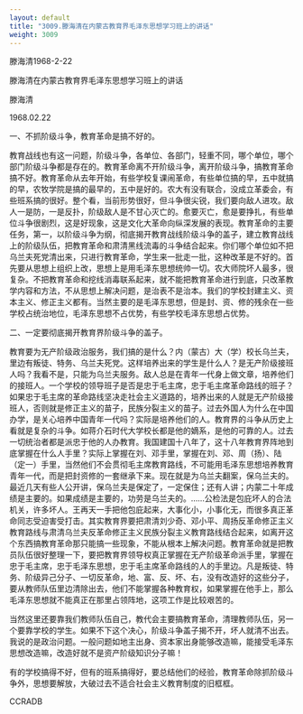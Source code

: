 ```yaml
---
layout: default
title: "3009.滕海清在内蒙古教育界毛泽东思想学习班上的讲话"
weight: 3009
---
```


滕海清1968-2-22

滕海清在内蒙古教育界毛泽东思想学习班上的讲话

滕海清

1968.02.22

一、不抓阶级斗争，教育革命是搞不好的。

教育战线也有这一问题，阶级斗争，各单位、各部门，轻重不同，哪个单位，哪个部门阶级斗争都是存在的。教育革命离不开阶级斗争，离开阶级斗争，搞教育革命搞不好。教育革命从去年开始，有些学校复课闹革命，有些单位搞的早，五中就搞的早，农牧学院是搞的最早的，五中是好的。农大有没有联合，没成立革委会，有些班系搞的很好。整个看，当前形势很好，但斗争很尖锐，我们要向敌人进攻。敌人一是防，一是反扑，阶级敌人是不甘心灭亡的。愈要灭亡，愈是要挣扎，有些单位斗争很剧烈，这是好现象，这是文化大革命向纵深发展的表现。教育革命的主要任务，第一，以阶级斗争为纲，彻底揭开教育战线阶级斗争的盖子，建立教育战线上的阶级队伍，把教育革命和肃清黑线流毒的斗争结合起来。你们哪个单位如不把乌兰夫死党清出来，只进行教育革命，学生来一批走一批，这种改革是不好的。首先要从思想上组织上改，思想上是用毛泽东思想统帅一切。农大师院坏人最多，很复杂。不把教育革命和挖线消毒联系起来，就不能把教育革命进行到底，只改革教学内容和方法，不从思想上解决问题，是治表不是治本。我们的学校封建主义、资本主义、修正主义都有。当然主要的是毛泽东思想，但是封、资、修的残余在一些学校占统治地位，毛泽东思想不占优势，有些学校毛泽东思想占优势。

二、一定要彻底揭开教育界阶级斗争的盖子。

教育要为无产阶级政治服务，我们搞的是什么？内（蒙古）大（学）校长乌兰夫，里边有叛徒、特务、乌兰夫死党。这样培养出来的学生是什么人？是无产阶级接班人吗？我看不是，只能为乌兰夫服务。敌人总是在青年一代身上做文章，培养他们的接班人。一个学校的领导班子是否是忠于毛主席，忠于毛主席革命路线的班子？如果忠于毛主席的革命路线坚决走社会主义道路的，培养出来的人就是无产阶级接班人，否则就是修正主义的苗子，民族分裂主义的苗子。过去外国人为什么在中国办学，是关心培养中国青年一代吗？实际是培养他们的人。教育界的斗争从历史上看就是复杂的斗争。如蒋介石时代大学校长都是他的嫡系，是他的可靠的人。过去一切统治者都是派忠于他的人办教育。我国建国十八年了，这十八年教育界阵地到底掌握在什么人手里？实际上掌握在刘、邓手里，掌握在刘、邓、周（扬）、陆（定一）手里，当然他们不会贯彻毛主席教育路线，不可能用毛泽东思想培养教育青年一代，而是把封资修的一套继承下来。现在就是为乌兰夫翻案，保乌兰夫的。最近几天有些人公开讲，保乌兰夫是保定了，一定保住；还有人讲；内蒙二十年成绩是主要的。如果成绩是主要的，功劳是乌兰夫的。……公检法是包庇坏人的合法机关，许多坏人。王再天一手把他包庇起来，大事化小，小事化无，而很多真正革命同志受迫害受打击。其实教育界要把肃清刘少奇、邓小平、周扬反革命修正主义教育路线与肃清乌兰夫反革命修正主义民族分裂主义教育路线结合起来，如离开这个东西搞教育革命那只能搞一些现象，不能从根本上解决问题。教育革命就是把教员队伍很好整理一下，要把教育界领导权真正掌握在无产阶级革命派手里，掌握在忠于毛主席，忠于毛泽东思想，忠于毛主席革命路线的人的手里边。凡是叛徒、特务、阶级异己分子、一切反革命，地、富、反、坏、右，没有改造好的这些分子，要从教师队伍里边清除出去，他们不能掌握各种教育权，如果掌握在他手上，那么毛泽东思想就不能真正在那里占领阵地，这项工作是比较艰苦的。

当然这里还要靠我们教师队伍自己，教代会主要搞教育革命，清理教师队伍，另一个要靠学校的学生。如果不下这个决心，阶级斗争盖子揭不开，坏人就清不出去。我说的是政治问题。一般问题如地主出身、资本家出身能够改造嘛，能接受毛泽东思想改造嘛，改造好就不是资产阶级知识分子嘛！

有的学校搞得不好，但有的班系搞得好，要总结他们的经验，教育革命除抓阶级斗争外，思想要解放，大破过去不适合社会主义教育制度的旧框框。

CCRADB

